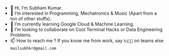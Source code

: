 - 👋 Hi, I’m Subham Kumar.
- 👀 I’m interested in Programming, Mechatronics & Music (Apart from a ton of other stuffs).
- 🌱 I’m currently learning Google Cloud & Machine Learning.
- 💞️ I’m looking to collaborate on Cool Terminal Hacks or Data Engineering Problems.
- 📫 How to reach me ? If you know me from work, say `hi👋🏼` on teams else `mailsubhkr@gmail.com`
